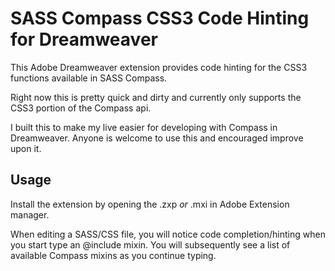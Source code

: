 SASS Compass CSS3 Code Hinting for Dreamweaver
==============================================

This Adobe Dreamweaver extension provides code hinting for the CSS3 functions available in SASS Compass.

Right now this is pretty quick and dirty and currently only supports the CSS3 portion of the Compass api.

I built this to make my live easier for developing with Compass in Dreamweaver. Anyone is welcome to use this and encouraged improve upon it.

Usage
-----

Install the extension by opening the .zxp *or* .mxi in Adobe Extension manager.

When editing a SASS/CSS file, you will notice code completion/hinting when you start type an @include mixin. You will subsequently see a list of available Compass mixins as you continue typing.